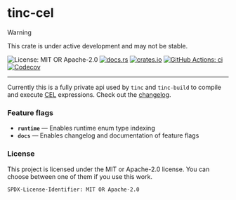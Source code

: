 <!-- cargo-sync-rdme title [[ -->
# tinc-cel
<!-- cargo-sync-rdme ]] -->

> [!WARNING]  
> This crate is under active development and may not be stable.

<!-- cargo-sync-rdme badge [[ -->
![License: MIT OR Apache-2.0](https://img.shields.io/crates/l/tinc-cel.svg?style=flat-square)
[![docs.rs](https://img.shields.io/docsrs/tinc-cel.svg?logo=docs.rs&style=flat-square)](https://docs.rs/tinc-cel)
[![crates.io](https://img.shields.io/crates/v/tinc-cel.svg?logo=rust&style=flat-square)](https://crates.io/crates/tinc-cel)
[![GitHub Actions: ci](https://img.shields.io/github/actions/workflow/status/scufflecloud/scuffle/ci.yaml.svg?label=ci&logo=github&style=flat-square)](https://github.com/scufflecloud/scuffle/actions/workflows/ci.yaml)
[![Codecov](https://img.shields.io/codecov/c/github/scufflecloud/scuffle.svg?label=codecov&logo=codecov&style=flat-square)](https://codecov.io/gh/scufflecloud/scuffle)
<!-- cargo-sync-rdme ]] -->

---

<!-- cargo-sync-rdme rustdoc [[ -->
Currently this is a fully private api used by `tinc` and `tinc-build` to
compile and execute [CEL](https://cel.dev/) expressions.
Check out the [changelog](./CHANGELOG.md).

### Feature flags

* **`runtime`** —  Enables runtime enum type indexing
* **`docs`** —  Enables changelog and documentation of feature flags

### License

This project is licensed under the MIT or Apache-2.0 license.
You can choose between one of them if you use this work.

`SPDX-License-Identifier: MIT OR Apache-2.0`
<!-- cargo-sync-rdme ]] -->
